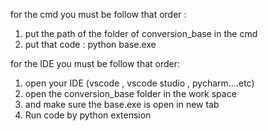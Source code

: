 for the cmd you must be follow that order :

1. put the path of the folder of conversion_base in the cmd
2. put that code : python base.exe

for the IDE you must be follow that order:

1. open your IDE (vscode , vscode studio , pycharm....etc)
2. open the conversion_base folder in the work space
3. and make sure the base.exe is open in new tab
4. Run code by python extension